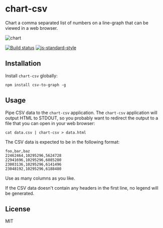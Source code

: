 # chart-csv

Chart a comma separated list of numbers on a line-graph that can be
viewed in a web browser.

![chart](https://cloud.githubusercontent.com/assets/10602/20244560/99a7e1e4-a9ca-11e6-809f-0370491106ad.png)

[![Build status](https://travis-ci.org/watson/chart-csv.svg?branch=master)](https://travis-ci.org/watson/chart-csv)
[![js-standard-style](https://img.shields.io/badge/code%20style-standard-brightgreen.svg?style=flat)](https://github.com/feross/standard)

## Installation

Install `chart-csv` globally:

```
npm install csv-to-graph -g
```

## Usage

Pipe CSV data to the `chart-csv` application. The `chart-csv`
application will output HTML to STDOUT, so you probably want to redirect
the output to a file that you can open in your web browser:

```
cat data.csv | chart-csv > data.html
```

The CSV data is expected to be in the following format:

```csv
foo,bar,baz
22462464,10295296,5624728
22941696,10295296,6085280
23003136,10295296,6141496
23048192,10295296,6188480
```

Use as many columns as you like.

If the CSV data doesn't contain any headers in the first line, no legend
will be generated.

## License

MIT
